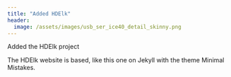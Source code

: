 ```yaml
---
title: "Added HDElk"
header:
  image: /assets/images/usb_ser_ice40_detail_skinny.png
---
```


Added the HDElk project

The HDElk website is based, like this one on Jekyll with the theme Minimal Mistakes.
